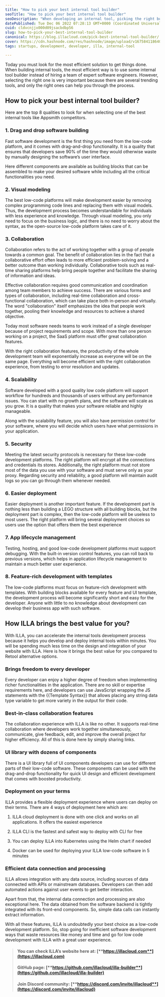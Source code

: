 ```yaml
---
title: "How to pick your best internal tool builder"
seoTitle: "How to pick your best internal tool builder"
seoDescription: "When developing an internal tool, picking the right builder can save you a lot of time and money. ILLA can accelerate your internal tool development process"
datePublished: Tue Dec 06 2022 07:28:13 GMT+0000 (Coordinated Universal Time)
cuid: cldvcnjjx000d09jsacbdbp56
slug: how-to-pick-your-best-internal-tool-builder
canonical: https://blog.illacloud.com/pick-best-internal-tool-builder/
cover: https://cdn.hashnode.com/res/hashnode/image/upload/v1675841186401/6427c71e-1592-4f44-9675-c5940a8ecf08.png
tags: startups, development, developer, illa, internal-tool

---
```


Today you must look for the most efficient solution to get things done. When building internal tools, the most efficient way is to use some internal tool builder instead of hiring a team of expert software engineers. However, selecting the right one is very important because there are several trending tools, and only the right ones can help you through the process.

## **How to pick your best internal tool builder?**

Here are the top 8 qualities to look for when selecting one of the best internal tools like Appsmith competitors.

### **1\. Drag and drop software building**

Fast software development is the first thing you need from the low-code platform, and it comes with drag-and-drop functionality. It is a quality that ensures that developers save 90% of the time they would otherwise waste by manually designing the software’s user interface.

Here different components are available as building blocks that can be assembled to make your desired software while including all the critical functionalities you need.

### **2\. Visual modeling**

The best low-code platforms will make development easier by removing complex programming code lines and replacing them with visual models. Thus, the development process becomes understandable for individuals with less experience and knowledge. Through visual modeling, you only need to focus on the business logic, and there is no need to worry about the syntax, as the open-source low-code platform takes care of it.

### **3\. Collaboration**

Collaboration refers to the act of working together with a group of people towards a common goal. The benefit of collaboration lies in the fact that a collaborative effort often leads to more efficient problem-solving and a better outcome than working individually. Collaborative tools such as real-time sharing platforms help bring people together and facilitate the sharing of information and ideas.

Effective collaboration requires good communication and coordination among team members to achieve success. There are various forms and types of collaboration, including real-time collaboration and cross-functional collaboration, which can take place both in-person and virtually. The word "collaboration" itself emphasizes the idea that people work together, pooling their knowledge and resources to achieve a shared objective.

Today most software needs teams to work instead of a single developer because of project requirements and scope. With more than one person working on a project, the SaaS platform must offer great collaboration features.

With the right collaboration features, the productivity of the whole development team will exponentially increase as everyone will be on the same page. Everything will become efficient with the right collaboration experience, from testing to error resolution and updates.

### **4\. Scalability**

Software developed with a good quality low code platform will support workflow for hundreds and thousands of users without any performance issues. You can start with no growth plans, and the software will scale as you grow. It is a quality that makes your software reliable and highly manageable.

Along with the scalability feature, you will also have permission control for your software, where you will decide which users have what permissions in your application.

### **5\. Security**

Meeting the latest security protocols is necessary for these low-code development platforms. The right platform will encrypt all the connections and credentials its stores. Additionally, the right platform must not store most of the data you use with your software and must serve only as your proxy. Regarding security and reliability, a good platform will maintain audit logs so you can go through them whenever needed.

### **6\. Easier deployment**

Easier deployment is another important feature. If the development part is nothing less than building a LEGO structure with all building blocks, but the deployment part is complex, then the low-code platform will be useless to most users. The right platform will bring several deployment choices so users use the option that offers them the best experience

### **7\. App lifecycle management**

Testing, hosting, and good low-code development platforms must support debugging. With the built-in version control features, you can roll back to previous versions, which helps in application lifecycle management to maintain a much better user experience.[​](https://www.illacloud.com/blog/pick-best-internal-tool-builder#8-feature-rich-development-with-templates)

### **8\. Feature-rich development with templates**

The low-code platforms must focus on feature-rich development with templates. With building blocks available for every feature and UI template, the development process will become significantly short and easy for the developer. Anyone with little to no knowledge about development can develop their business app with such software.

## **How ILLA brings the best value for you?**

With ILLA, you can accelerate the internal tools development process because it helps you develop and deploy internal tools within minutes. You will be spending much less time on the design and integration of your website with ILLA. Here is how it brings the best value for you compared to Retool alternative options.[​](https://www.illacloud.com/blog/pick-best-internal-tool-builder#brings-freedom-to-every-developer)

### **Brings freedom to every developer**

Every developer can enjoy a higher degree of freedom when implementing richer functionalities in the application. There are no skill or expertise requirements here, and developers can use JavaScript wrapping the JS statements with the {{Template Syntax}} that allows placing any string data type variable to get more variety in the output for their code.

### **Best-in-class collaboration features**

The collaboration experience with ILLA is like no other. It supports real-time collaboration where developers work together simultaneously, communicate, give feedback, edit, and improve the overall project for higher efficiency. All of this is done here by simply sharing links.

### **UI library with dozens of components**

There is a UI library full of UI components developers can use for different parts of their low-code software. These components can be used with the drag-and-drop functionality for quick UI design and efficient development that comes with boosted productivity.[​](https://www.illacloud.com/blog/pick-best-internal-tool-builder#deployment-on-your-terms)

### **Deployment on your terms**

ILLA provides a flexible deployment experience where users can deploy on their terms. There are 4 ways of deployment here which are:

1. ILLA cloud deployment is done with one click and works on all applications. It offers the easiest experience
    
2. ILLA CLI is the fastest and safest way to deploy with CLI for free
    
3. You can deploy ILLA into Kubernetes using the Helm chart if needed
    
4. Docker can be used for deploying your ILLA low-code software in 5 minutes
    

### **Efficient data connection and processing**

ILLA allows integration with any data source, including sources of data connected with APIs or mainstream databases. Developers can then add automated actions against user events to get better interaction.

Apart from that, the internal data connection and processing are also exceptional here. The data obtained from the software backend is tightly integrated with its front-end components. So, simple data calls can instantly extract information.

With all these features, ILLA is undoubtedly your best choice as a low-code development platform. So, stop going for inefficient software development ways that waste resources like money and time and go for low code development with ILLA with a great user experience.

> #### **You can check ILLA’s website here at:** [**https://illacloud.com**](https://illacloud.com)
> 
> #### **GitHub page:** [**https://github.com/illacloud/illa-builder**](https://github.com/illacloud/illa-builder)
> 
> #### **Join Discord community:** [**https://discord.com/invite/illacloud**](https://discord.com/invite/illacloud)